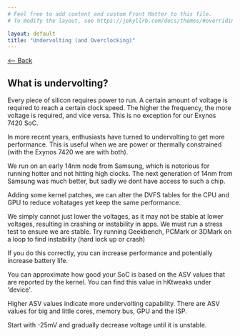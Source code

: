 ```yaml
---
# Feel free to add content and custom Front Matter to this file.
# To modify the layout, see https://jekyllrb.com/docs/themes/#overriding-theme-defaults

layout: default
title: "Undervolting (and Overclocking)"
---
```

[ <-- Back](../)

## What is undervolting?
Every piece of silicon requires power to run. A certain amount of voltage is required to reach a certain clock speed. The higher the frequency, the more voltage is required, and vice versa. This is no exception for our Exynos 7420 SoC. 

In more recent years, enthusiasts have turned to undervolting to get more performance. This is useful when we are power or thermally constrained (with the Exynos 7420 we are with both).

We run on an early 14nm node from Samsung, which is notorious for running hotter and not hitting high clocks. The next generation of 14nm from Samsung was much better, but sadly we dont have access to such a chip.

Adding some kernel patches, we can alter the DVFS tables for the CPU and GPU to reduce voltatages yet keep the same performance.

We simply cannot just lower the voltages, as it may not be stable at lower voltages, resulting in crashing or instability in apps. We must run a stress test to ensure we are stable. Try running Geekbench, PCMark or 3DMark on a loop to find instability (hard lock up or crash)

If you do this correctly, you can increase performance and potentially increase battery life. 

You can approximate how good your SoC is based on the ASV values that are reported by the kernel. You can find this value in hKtweaks under 'device'.

Higher ASV values indicate more undervolting capability. There are ASV values for big and little cores, memory bus, GPU and the ISP.  

Start with -25mV and gradually decrease voltage until it is unstable. 